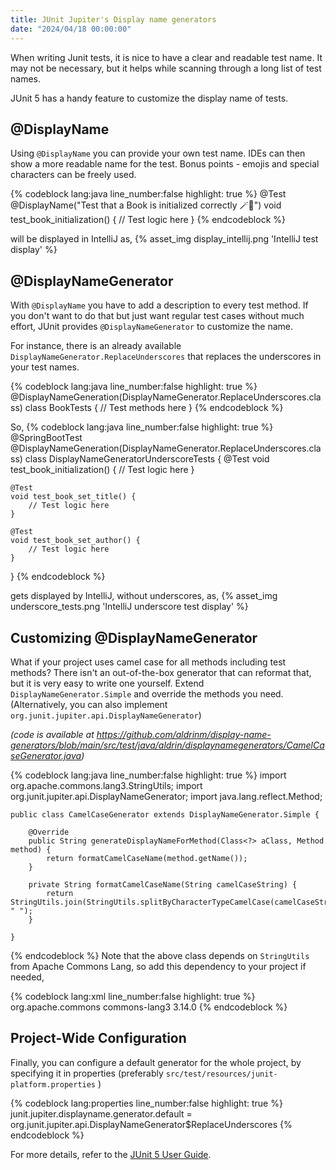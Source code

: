```yaml
---
title: JUnit Jupiter's Display name generators
date: "2024/04/18 00:00:00"
---
```


When writing Junit tests, it is nice to have a clear and readable test name. It may not be necessary, but it helps while scanning through a long list of test names. 

JUnit 5 has a handy feature to customize the display name of tests. 

## @DisplayName
Using `@DisplayName` you can provide your own test name. IDEs can then show a more readable name for the test. 
Bonus points - emojis and special characters can be freely used.

{% codeblock lang:java line_number:false highlight: true %}
@Test
@DisplayName("Test that a Book is initialized correctly 🪄📖")
void test_book_initialization() {
    // Test logic here
}
{% endcodeblock %}

will be displayed in IntelliJ as,
{% asset_img display_intellij.png 'IntelliJ test display' %}


## @DisplayNameGenerator
With `@DisplayName` you have to add a description to every test method.
If you don't want to do that but just want regular test cases without 
much effort, JUnit provides `@DisplayNameGenerator` to customize the name. 

For instance, there is an already available `DisplayNameGenerator.ReplaceUnderscores` that replaces the underscores in your test names.

{% codeblock lang:java line_number:false highlight: true %}
@DisplayNameGeneration(DisplayNameGenerator.ReplaceUnderscores.class)
class BookTests {
    // Test methods here
}
{% endcodeblock %}

So,
{% codeblock lang:java line_number:false highlight: true %}
@SpringBootTest
@DisplayNameGeneration(DisplayNameGenerator.ReplaceUnderscores.class)
class DisplayNameGeneratorUnderscoreTests {
    @Test
    void test_book_initialization() {
        // Test logic here
    }

    @Test
    void test_book_set_title() {
        // Test logic here
    }

    @Test
    void test_book_set_author() {
        // Test logic here
    }
}
{% endcodeblock %}

gets displayed by IntelliJ, without underscores, as,
{% asset_img underscore_tests.png 'IntelliJ underscore test display' %}



## Customizing @DisplayNameGenerator
What if your project uses camel case for all methods including 
test methods? There isn't an out-of-the-box generator that can reformat that, 
but it is very easy to write one yourself. Extend `DisplayNameGenerator.Simple` and override the
methods you need. (Alternatively, you can also implement `org.junit.jupiter.api.DisplayNameGenerator`)

*(code is available at https://github.com/aldrinm/display-name-generators/blob/main/src/test/java/aldrin/displaynamegenerators/CamelCaseGenerator.java)*

{% codeblock lang:java line_number:false highlight: true %}
    import org.apache.commons.lang3.StringUtils;
    import org.junit.jupiter.api.DisplayNameGenerator;
    import java.lang.reflect.Method;
    
    public class CamelCaseGenerator extends DisplayNameGenerator.Simple {
    
        @Override
        public String generateDisplayNameForMethod(Class<?> aClass, Method method) {
            return formatCamelCaseName(method.getName());
        }
    
        private String formatCamelCaseName(String camelCaseString) {
            return StringUtils.join(StringUtils.splitByCharacterTypeCamelCase(camelCaseString), " ");
        }
    
    }
{% endcodeblock %}
Note that the above class depends on `StringUtils` from Apache Commons Lang, so add this dependency to your project if needed,

{% codeblock lang:xml line_number:false highlight: true %}
<dependency>
    <groupId>org.apache.commons</groupId>
    <artifactId>commons-lang3</artifactId>
    <version>3.14.0</version>
</dependency>
{% endcodeblock %}



## Project-Wide Configuration
Finally, you can configure a default generator for the whole project, by specifying it in properties (preferably `src/test/resources/junit-platform.properties` )

{% codeblock lang:properties line_number:false highlight: true %}
junit.jupiter.displayname.generator.default = \
    org.junit.jupiter.api.DisplayNameGenerator$ReplaceUnderscores
{% endcodeblock %}


For more details, refer to the [JUnit 5 User Guide](https://junit.org/junit5/docs/current/user-guide/#writing-tests-display-name-generator
).